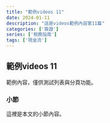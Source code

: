 ```yaml
---
title: "範例videos 11"
date: 2024-01-11
description: "這是videos範例內容第11篇"
categories: ['簽證']
series: ['稅務指南']
tags: ['現金流']
---
```


## 範例videos 11

範例內容，僅供測試列表與分頁功能。

### 小節
這裡是本文的小節內容。